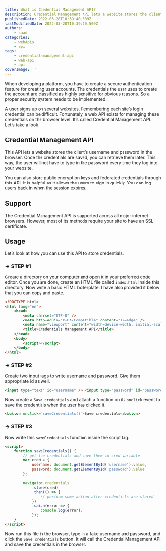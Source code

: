```yaml
---
title: What is Credential Management API?
description: Credential Management API lets a website stores the client’s username and password in the browser. Once the credentials are saved, you can retrieve them later. Let's briefly look at this API in this piece.
publishedDate: 2022-03-28T10:39:40.509Z
lastModifiedDate: 2022-03-28T10:39:40.509Z
authors:
    - saad
categories:
    - webApis
    - api
tags:
    - credential-management-api
    - web-api
    - api
coverImage: ''
---
```


<Lead>

When developing a platform, you have to create a secure authentication feature for creating user accounts. The credentials the user uses to create the account are classified as highly sensitive for obvious reasons. So a proper security system needs to be implemented.

</Lead>

A user signs up on several websites. Remembering each site’s login credential can be difficult. Fortunately, a web API exists for managing these credentials on the browser level. It’s called Credential Management API. Let’s take a look.

## Credential Management API

This API lets a website stores the client’s username and password in the browser. Once the credentials are saved, you can retrieve them later. This way, the user will not have to type in the password every time they log into your website.

You can also store public encryption keys and federated credentials through this API. It is helpful as it allows the users to sign in quickly. You can log users back in when the session expires.

## Support

The Credential Management API is supported across all major internet browsers. However, most of its methods require your site to have an SSL certificate.

## Usage

Let’s look at how you can use this API to store credentials.

### → STEP #1

Create a directory on your computer and open it in your preferred code editor. Once you are done, create an HTML file called `index.html` inside this directory. Now write a basic HTML boilerplate. I have also provided it below that you can copy and paste.

```html
<!DOCTYPE html>
<html lang="en">
	<head>
		<meta charset="UTF-8" />
		<meta http-equiv="X-UA-Compatible" content="IE=edge" />
		<meta name="viewport" content="width=device-width, initial-scale=1.0" />
		<title>Credentials Management API</title>
	</head>
	<body>
		<script></script>
	</body>
</html>
```

### → STEP #2

Create two input tags to write username and password. Give them appropriate id as well.

```html
<input type="text" id="username" /> <input type="password" id="password" />
```

Now create a `Save credentials` and attach a function on its `onclick` event to save the credentials when the user has clicked it.

```html
<button onclick="saveCredentials()">Save credentials</button>
```

### → STEP #3

Now write this `saveCredentials` function inside the script tag.

```html
<script>
	function saveCredentials() {
		// get the credentials and save them in cred variable
		var cred = {
			username: document.getElementById('username').value,
			password: document.getElementById('password').value
		};

		navigator.credentials
			.store(cred)
			.then(() => {
				// perform some action after credentials are stored
			})
			.catch(error => {
				console.log(error);
			});
	}
</script>
```

Now run this file in the browser, type in a fake username and password, and click the `Save credentials` button. It will call the Credential Management API and save the credentials in the browser.
